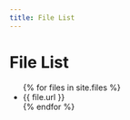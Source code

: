```yaml
---
title: File List
---
```

  <h1>File List</h1>

  <ul class="timeline_ul">
    {% for files in site.files %}
        <li class="timeline_card">
        {{ file.url }}
       </li>
    {% endfor %}
  </ul>

